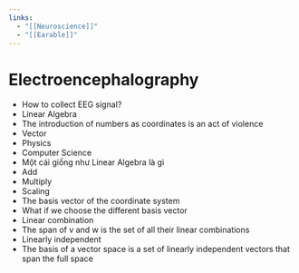 ```yaml
---
links:
  - "[[Neuroscience]]"
  - "[[Earable]]"
---
```

# Electroencephalography

- How to collect EEG signal?
- Linear Algebra
- The introduction of numbers as coordinates is an act of violence
- Vector
- Physics 
- Computer Science
- Một cái giống như Linear Algebra là gì
- Add
- Multiply
- Scaling
- The basis vector of the coordinate system
- What if we choose the different basis vector
- Linear combination
- The span of v and w is the set of all their linear combinations
- Linearly independent 
- The basis of a vector space is a set of linearly independent vectors that span the full space